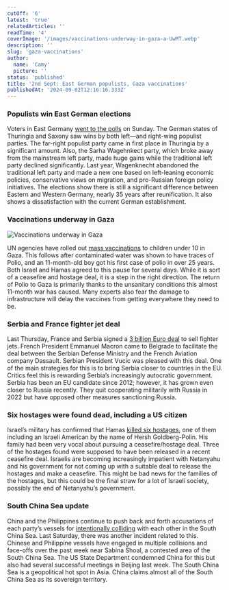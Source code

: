 ```yaml
---
cutOff: '6'
latest: 'true'
relatedArticles: ''
readTime: '4'
coverImage: '/images/vaccinations-underway-in-gaza-a-UwMT.webp'
description: ''
slug: 'gaza-vaccinations'
author:
  name: 'Camy'
  picture: ''
status: 'published'
title: '2nd Sept: East German populists, Gaza vaccinations'
publishedAt: '2024-09-02T12:16:16.333Z'
---
```


### Populists win East German elections

Voters in East Germany [went to the polls](https://www.dw.com/en/germany-thuringia-and-saxony-elections-propel-far-right-afd/a-70106147) on Sunday. The German states of Thuringia and Saxony saw wins by both left—and right-wing populist parties. The far-right populist party came in first place in Thuringia by a significant amount. Also, the Sarha Wagehnkect party, which broke away from the mainstream left party, made huge gains while the traditional left party declined significantly. Last year, Wagenknecht abandoned the traditional left party and made a new one based on left-leaning economic policies, conservative views on migration, and pro-Russian foreign policy initiatives. The elections show there is still a significant difference between Eastern and Western Germany, nearly 35 years after reunification. It also shows a dissatisfaction with the current German establishment.

### Vaccinations underway in Gaza

![Vaccinations underway in Gaza](/images/vaccinations-underway-in-gaza-a-YwOD.webp)

UN agencies have rolled out [mass vaccinations](https://www.bbc.com/news/articles/c4gl62rvvp8o) to children under 10 in Gaza. This follows after contaminated water was shown to have traces of Polio, and an 11-month-old boy got his first case of polio in over 25 years. Both Israel and Hamas agreed to this pause for several days. While it is sort of a ceasefire and hostage deal, it is a step in the right direction. The return of Polio to Gaza is primarily thanks to the unsanitary conditions this almost 11-month war has caused. Many experts also fear the damage to infrastructure will delay the vaccines from getting everywhere they need to be.

### Serbia and France fighter jet deal

Last Thursday, France and Serbia signed a [3 billion Euro deal](https://www.aljazeera.com/news/2024/8/29/serbia-and-france-sign-3bn-deal-for-sale-of-french-fighter-jets) to sell fighter jets. French President Emmanuel Macron came to Belgrade to facilitate the deal between the Serbian Defense Ministry and the French Aviation company Dassault. Serbian President Vucic was pleased with this deal. One of the main strategies for this is to bring Serbia closer to countries in the EU. Critics feel this is rewarding Serbia’s increasingly autocratic government. Serbia has been an EU candidate since 2012; however, it has grown even closer to Russia recently. They quit cooperating militarily with Russia in 2022 but have opposed other measures sanctioning Russia.

### Six hostages were found dead, including a US citizen

Israel’s military has confirmed that Hamas [killed six hostages](https://edition.cnn.com/2024/08/31/middleeast/israeli-american-hostage-hersh-goldberg-polin-death-intl-hnk/index.html), one of them including an Israeli American by the name of Hersh Goldberg-Polin. His family had been very vocal about pursuing a ceasefire/hostage deal. Three of the hostages found were supposed to have been released in a recent ceasefire deal. Israelis are becoming increasingly impatient with Netanyahu and his government for not coming up with a suitable deal to release the hostages and make a ceasefire. This might be bad news for the families of the hostages, but this could be the final straw for a lot of Israeli society, possibly the end of Netanyahu’s government.

### South China Sea update

China and the Philippines continue to push back and forth accusations of each party’s vessels for [intentionally colliding](https://edition.cnn.com/2024/08/31/asia/china-philippines-collision-south-china-sea-intl-latam/index.html) with each other in the South China Sea. Last Saturday, there was another incident related to this. Chinese and Philippine vessels have engaged in multiple collisions and face-offs over the past week near Sabina Shoal, a contested area of the South China Sea. The US State Department condemned China for this but also had several successful meetings in Beijing last week. The South China Sea is a geopolitical hot spot in Asia. China claims almost all of the South China Sea as its sovereign territory.
